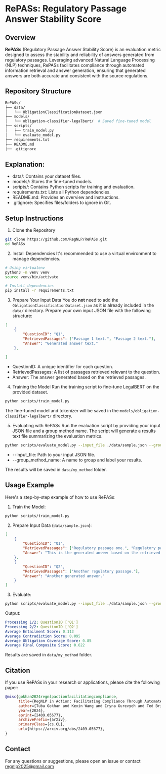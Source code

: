 # RePASs: Regulatory Passage Answer Stability Score

## Overview

**RePASs** (Regulatory Passage Answer Stability Score) is an evaluation metric designed to assess the stability and reliability of answers generated from regulatory passages. Leveraging advanced Natural Language Processing (NLP) techniques, RePASs facilitates compliance through automated information retrieval and answer generation, ensuring that generated answers are both accurate and consistent with the source regulations.


## Repository Structure
```bash
RePASs/
├── data/
│   └── ObligationClassificationDataset.json
├── models/
│   └── obligation-classifier-legalbert/  # Saved fine-tuned model
├── scripts/
│   ├── train_model.py
│   └── evaluate_model.py
├── requirements.txt
├── README.md
├── .gitignore
```

## Explanation:
- data/: Contains your dataset files.
- models/: Stores the fine-tuned models.
- scripts/: Contains Python scripts for training and evaluation.
- requirements.txt: Lists all Python dependencies.
- README.md: Provides an overview and instructions.
- .gitignore: Specifies files/folders to ignore in Git.

## Setup Instructions
1. Clone the Repository
```bash
git clone https://github.com/RegNLP/RePASs.git
cd RePASs
```
2. Install Dependencies
It's recommended to use a virtual environment to manage dependencies.
```bash
# Using virtualenv
python3 -m venv venv
source venv/bin/activate

# Install dependencies
pip install -r requirements.txt
```
3. Prepare Your Input Data
You do **not** need to add the `ObligationClassificationDataset.json` as it is already included in the `data/` directory. Prepare your own input JSON file with the following structure:
```json
[
    {
        "QuestionID": "Q1",
        "RetrievedPassages": ["Passage 1 text.", "Passage 2 text."],
        "Answer": "Generated answer text."
    },
    
]
```
  - QuestionID: A unique identifier for each question.
  - RetrievedPassages: A list of passages retrieved relevant to the question.
  - Answer: The answer generated based on the retrieved passages.

4. Training the Model
Run the training script to fine-tune LegalBERT on the provided dataset.
```bash
python scripts/train_model.py
```
The fine-tuned model and tokenizer will be saved in the `models/obligation-classifier-legalbert/` directory.

5. Evaluating with RePASs
Run the evaluation script by providing your input JSON file and a group method name. The script will generate a results text file summarizing the evaluation metrics.
```bash
python scripts/evaluate_model.py --input_file ./data/sample.json --group_method_name my_method
```
- --input_file: Path to your input JSON file.
- --group_method_name: A name to group and label your results.

The results will be saved in `data/my_method` folder.

## Usage Example
Here's a step-by-step example of how to use RePASs:

1. Train the Model:

```bash
python scripts/train_model.py
```
2. Prepare Input Data (`data/sample.json`):

```json
[
    {
        "QuestionID": "Q1",
        "RetrievedPassages": ["Regulatory passage one.", "Regulatory passage two."],
        "Answer": "This is the generated answer based on the retrieved passages."
    },
    {
        "QuestionID": "Q2",
        "RetrievedPassages": ["Another regulatory passage."],
        "Answer": "Another generated answer."
    }
]
```
3. Evaluate:

```bash
python scripts/evaluate_model.py --input_file ./data/sample.json --group_method_name my_method
```
Output:

```yaml
Processing 1/2: QuestionID ['Q1']
Processing 2/2: QuestionID ['Q2']
Average Entailment Score: 0.113
Average Contradiction Score: 0.095
Average Obligation Coverage Score: 0.85
Average Final Composite Score: 0.622
```
Results are saved in `data/my_method` folder.



## Citation

If you use RePASs in your research or applications, please cite the following paper:

```bibtex
@misc{gokhan2024regnlpactionfacilitatingcompliance,
      title={RegNLP in Action: Facilitating Compliance Through Automated Information Retrieval and Answer Generation}, 
      author={Tuba Gokhan and Kexin Wang and Iryna Gurevych and Ted Briscoe},
      year={2024},
      eprint={2409.05677},
      archivePrefix={arXiv},
      primaryClass={cs.CL},
      url={https://arxiv.org/abs/2409.05677}, 
}
```

## Contact
For any questions or suggestions, please open an issue or contact <a href="mailto:regnlp2025@gmail.com<">
regnlp2025@gmail.com</a>
